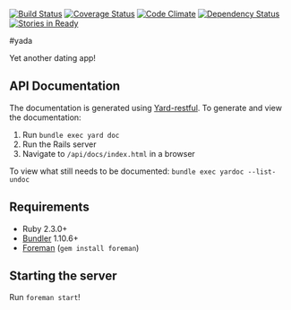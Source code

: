 [![Build Status](https://travis-ci.org/cireficc/yada.svg?branch=master)](https://travis-ci.org/cireficc/yada)
[![Coverage Status](https://coveralls.io/repos/github/cireficc/yada/badge.svg?branch=master)](https://coveralls.io/github/cireficc/yada?branch=master)
[![Code Climate](https://codeclimate.com/github/cireficc/yada/badges/gpa.svg)](https://codeclimate.com/github/cireficc/yada)
[![Dependency Status](https://gemnasium.com/badges/github.com/cireficc/yada.svg)](https://gemnasium.com/github.com/cireficc/yada)
[![Stories in Ready](https://badge.waffle.io/cireficc/yada.png?label=ready&title=Ready)](https://waffle.io/cireficc/yada)

#yada

Yet another dating app!

## API Documentation
The documentation is generated using [Yard-restful](https://github.com/kraft001/yard-restful).
To generate and view the documentation:

1. Run `bundle exec yard doc`
2. Run the Rails server
3. Navigate to `/api/docs/index.html` in a browser

To view what still needs to be documented: `bundle exec yardoc --list-undoc`

## Requirements
- Ruby 2.3.0+
- [Bundler](http://bundler.io) 1.10.6+
- [Foreman](https://github.com/ddollar/foreman) (`gem install foreman`)

## Starting the server

Run `foreman start`!
